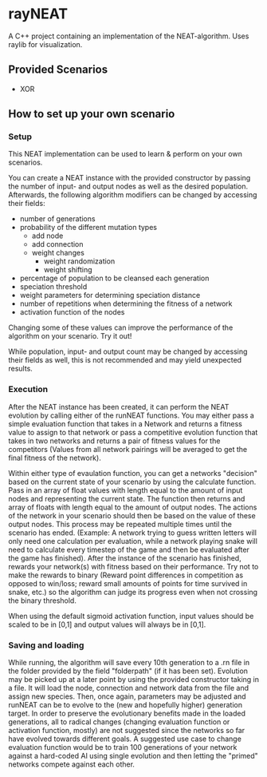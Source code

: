 # rayNEAT

A C++ project containing an implementation of the NEAT-algorithm. Uses raylib for visualization.

## Provided Scenarios

- XOR

## How to set up your own scenario

### Setup

This NEAT implementation can be used to learn & perform on your own scenarios.

You can create a NEAT instance with the provided constructor by passing the number of input- and output nodes as well as the desired population.
Afterwards, the following algorithm modifiers can be changed by accessing their fields:

- number of generations
- probability of the different mutation types
  - add node
  - add connection
  - weight changes
    - weight randomization
    - weight shifting
- percentage of population to be cleansed each generation
- speciation threshold
- weight parameters for determining speciation distance
- number of repetitions when determining the fitness of a network
- activation function of the nodes

Changing some of these values can improve the performance of the algorithm on your scenario. Try it out!

While population, input- and output count may be changed by accessing their fields as well, this is not recommended and may yield unexpected results.

### Execution

After the NEAT instance has been created, it can perform the NEAT evolution by calling either of the runNEAT functions.
You may either pass a simple evaluation function that takes in a Network and returns a fitness value to assign to that network or pass a competitive evolution function that takes in two networks and returns a pair of fitness values for the competitors (Values from all network pairings will be averaged to get the final fitness of the network).

Within either type of evaulation function, you can get a networks "decision" based on the current state of your scenario by using the calculate function.
Pass in an array of float values with length equal to the amount of input nodes and representing the current state. The function then returns and array of floats with length equal to the amount of output nodes. The actions of the network in your scenario should then be based on the value of these output nodes.
This process may be repeated multiple times until the scenario has ended. 
(Example: A network trying to guess written letters will only need one calculation per evaluation, while a network playing snake will need to calculate every timestep of the game and then be evaluated after the game has finished).
After the instance of the scenario has finished, rewards your network(s) with fitness based on their performance. Try not to make the rewards to binary (Reward point differences in competition as opposed to win/loss; reward small amounts of points for time survived in snake, etc.) so the algorithm can judge its progress even when not crossing the binary threshold.

When using the default sigmoid activation function, input values should be scaled to be in [0,1] and output values will always be in [0,1].

### Saving and loading

While running, the algorithm will save every 10th generation to a .rn file in the folder provided by the field "folderpath" (if it has been set).
Evolution may be picked up at a later point by using the provided constructor taking in a file. It will load the node, connection and network data from the file and assign new species.
Then, once again, parameters may be adjusted and runNEAT can be to evolve to the (new and hopefully higher) generation target.
In order to preserve the evolutionary benefits made in the loaded generations, all to radical changes (changing evaluation function or activation function, mostly) are not suggested since the networks so far have evolved towards different goals.
A suggested use case to change evaluation function would be to train 100 generations of your network against a hard-coded AI using single evolution and then letting the "primed" networks compete against each other.

